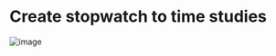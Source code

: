 # Create stopwatch to time studies

![image](https://github.com/user-attachments/assets/54e7bb14-4179-4e45-9b4c-bee891fdf17f)
